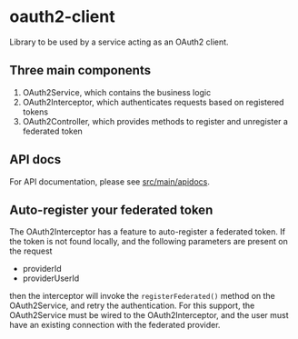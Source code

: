 oauth2-client
=============

Library to be used by a service acting as an OAuth2 client.

Three main components
---------------------
1. OAuth2Service, which contains the business logic
2. OAuth2Interceptor, which authenticates requests based on registered tokens
3. OAuth2Controller, which provides methods to register and unregister a federated token

API docs
--------
For API documentation, please see
[src/main/apidocs](tree/master/src/main/apidocs).

Auto-register your federated token
---------------------------------
The OAuth2Interceptor has a feature to auto-register a federated token. If the
token is not found locally, and the following parameters are present on the request

* providerId
* providerUserId

then the interceptor will invoke the `registerFederated()` method on the OAuth2Service,
and retry the authentication. For this support, the OAuth2Service must be wired to the
OAuth2Interceptor, and the user must have an existing connection with the federated provider.
